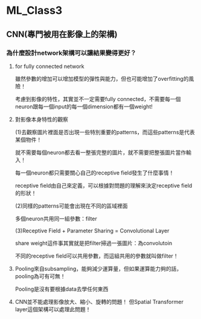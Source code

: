 # ML_Class3
## CNN(專門被用在影像上的架構)
### 為什麼設計network架構可以讓結果變得更好？
1. for fully connected network
   
   雖然參數的增加可以增加模型的彈性與能力，但也可能增加了overfitting的風險！
   
   考慮到影像的特性，其實並不一定需要fully connected，不需要每一個neuron跟每一個input的每一個dimension都有一個weight!

2. 對影像本身特性的觀察
   
   (1)去觀察圖片裡面是否出現一些特別重要的patterns，而這些patterns是代表某個物件！
   
      就不需要每個neuron都去看一整張完整的圖片，就不需要把整張圖片當作輸入！
      
      每一個neuron都只需要關心自己的receptive field發生了什麼事情！
      
      receptive field由自己來定義，可以根據對問題的理解來決定receptive field的形狀！
    
   (2)同樣的patterns可能會出現在不同的區域裡面
   
      多個neuron共用同一組參數：filter
      
   (3)Receptive Field + Parameter Sharing = Convolutional Layer
   
      share weight這件事其實就是把filter掃過一張圖片：為convolutoin
      
      不同的receptive field可以共用參數，而這組共用的參數就叫做filter！
      
3. Pooling來自subsampling，能夠減少運算量，但如果運算能力夠的話，pooling為可有可無！

   Pooling是沒有要根據data去學任何東西
   
4. CNN並不能處理影像放大、縮小、旋轉的問題！
   但Spatial Transformer layer這個架構可以處理此問題！

